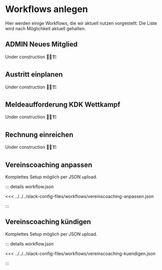 # Workflows anlegen

Hier werden einige Workflows, die wir aktuell nutzen vorgestellt.
Die Liste wird nach Möglichkeit aktuell gehalten.

## ADMIN Neues Mitglied

Under construction 👷🚧🏗️

## Austritt einplanen

Under construction 👷🚧🏗️

## Meldeaufforderung KDK Wettkampf

Under construction 👷🚧🏗️

## Rechnung einreichen

Under construction 👷🚧🏗️

## Vereinscoaching anpassen

Komplettes Setup möglich per JSON upload.

::: details workflow.json

<<< ../../../slack-config-files/workflows/vereinscoaching-anpassen.json

:::

## Vereinscoaching kündigen

Komplettes Setup möglich per JSON upload.

::: details workflow.json

<<< ../../../slack-config-files/workflows/vereinscoaching-kuendigen.json

:::
